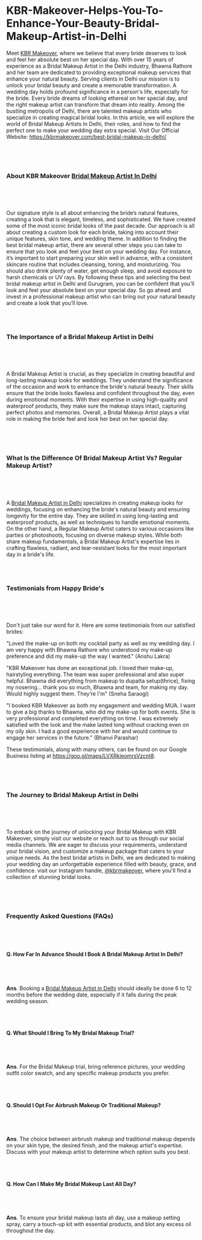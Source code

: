# KBR-Makeover-Helps-You-To-Enhance-Your-Beauty-Bridal-Makeup-Artist-in-Delhi
<p>Meet <a href="https://kbrmakeover.com/best-bridal-makeup-in-delhi/" data-cke-saved-href="https://kbrmakeover.com/best-bridal-makeup-in-delhi/">KBR Makeover</a>, where we believe that every bride deserves to look and feel her absolute best on her special day. With over 15 years of experience as a Bridal Makeup Artist in the Delhi industry, Bhawna Rathore and her team are dedicated to providing exceptional makeup services that enhance your natural beauty. Serving clients in Delhi our mission is to unlock your bridal beauty and create a memorable transformation. A wedding day holds profound significance in a person's life, especially for the bride. Every bride dreams of looking ethereal on her special day, and the right makeup artist can transform that dream into reality. Among the bustling metropolis of Delhi, there are talented makeup artists who specialize in creating magical bridal looks. In this article, we will explore the world of Bridal Makeup Artists In Delhi, their roles, and how to find the perfect one to make your wedding day extra special. Visit Our Official Website: <a href="https://kbrmakeover.com/best-bridal-makeup-in-delhi/" data-cke-saved-href="https://kbrmakeover.com/best-bridal-makeup-in-delhi/">https://kbrmakeover.com/best-bridal-makeup-in-delhi/</a></p>
<p>&nbsp;</p>
<p style="text-align: center;"><a href="https://kbrmakeover.com/best-bridal-makeup-in-delhi/"><img src="https://s3.amazonaws.com/1silo.penzu.com/photos/12483816/big/Untitled_design.jpg?1690021512" alt="" border="0" /></a><br /><br /></p>
<h3><strong>About KBR Makeover <a href="https://kbrmakeover.com/best-bridal-makeup-in-delhi/" data-cke-saved-href="https://kbrmakeover.com/best-bridal-makeup-in-delhi/">Bridal Makeup Artist In Delhi</a></strong></h3>
<h3><br /><br /></h3>
<p>Our signature style is all about enhancing the bride&rsquo;s natural features, creating a look that is elegant, timeless, and sophisticated. We have created some of the most iconic bridal looks of the past decade. Our approach is all about creating a custom look for each bride, taking into account their unique features, skin tone, and wedding theme. In addition to finding the best bridal makeup artist, there are several other steps you can take to ensure that you look and feel your best on your wedding day. For instance, it&rsquo;s important to start preparing your skin well in advance, with a consistent skincare routine that includes cleansing, toning, and moisturizing. You should also drink plenty of water, get enough sleep, and avoid exposure to harsh chemicals or UV rays. By following these tips and selecting the best bridal makeup artist in Delhi and Gurugram, you can be confident that you&rsquo;ll look and feel your absolute best on your special day. So go ahead and invest in a professional makeup artist who can bring out your natural beauty and create a look that you&rsquo;ll love.</p>
<p><br /><br /></p>
<h3><strong>The Importance of a Bridal Makeup Artist in Delhi</strong></h3>
<h3><br /><br /></h3>
<p>A Bridal Makeup Artist is crucial, as they specialize in creating beautiful and long-lasting makeup looks for weddings. They understand the significance of the occasion and work to enhance the bride's natural beauty. Their skills ensure that the bride looks flawless and confident throughout the day, even during emotional moments. With their expertise in using high-quality and waterproof products, they make sure the makeup stays intact, capturing perfect photos and memories. Overall, a Bridal Makeup Artist plays a vital role in making the bride feel and look her best on her special day.</p>
<p>&nbsp;</p>
<p>&nbsp;</p>
<h3><strong>What Is the Difference Of Bridal Makeup Artist Vs? Regular Makeup Artist?</strong></h3>
<h3><br /><br /></h3>
<p>A <a href="https://kbrmakeover.com/best-bridal-makeup-in-delhi/" data-cke-saved-href="https://kbrmakeover.com/best-bridal-makeup-in-delhi/">Bridal Makeup Artist in Delhi</a> specializes in creating makeup looks for weddings, focusing on enhancing the bride's natural beauty and ensuring longevity for the entire day. They are skilled in using long-lasting and waterproof products, as well as techniques to handle emotional moments. On the other hand, a Regular Makeup Artist caters to various occasions like parties or photoshoots, focusing on diverse makeup styles. While both share makeup fundamentals, a Bridal Makeup Artist's expertise lies in crafting flawless, radiant, and tear-resistant looks for the most important day in a bride's life.</p>
<p><br /><br /></p>
<h3><strong>Testimonials from Happy Bride's</strong></h3>
<h3><br /><br /></h3>
<p>Don't just take our word for it. Here are some testimonials from our satisfied brides:</p>
<p>"Loved the make-up on both my cocktail party as well as my wedding day. I am very happy with Bhawna Rathore who understood my make-up preference and did my make-up the way I wanted." (Anshu Lakra)</p>
<p>"KBR Makeover has done an exceptional job. I loved their make-up, hairstyling everything. The team was super professional and also super helpful. Bhawna did everything from makeup to dupatta setup(thrice), fixing my nosering&hellip; thank you so much, Bhawna and team, for making my day. Would highly suggest them. They&rsquo;re I'm" (Sneha Saraogi)</p>
<p>"I booked KBR Makeover as both my engagement and wedding MUA. I want to give a big thanks to Bhawna, who did my make-up for both events. She is very professional and completed everything on time. I was extremely satisfied with the look and the make lasted long without cracking even on my oily skin. I had a good experience with her and would continue to engage her services in the future." (Bhanvi Parashar)</p>
<p>These testimonials, along with many others, can be found on our Google Business listing at <a href="https://goo.gl/maps/LVXRkieomrsVzcnt8" data-cke-saved-href="https://goo.gl/maps/LVXRkieomrsVzcnt8">https://goo.gl/maps/LVXRkieomrsVzcnt8</a>.</p>
<p>&nbsp;</p>
<p style="text-align: center;"><a href="https://kbrmakeover.com/best-bridal-makeup-in-delhi/"><img src="https://s3.amazonaws.com/2silo.penzu.com/photos/12483801/big/Untitled_design_1_.jpg?1690021177" alt="" border="0" /></a><br /><br /></p>
<h3><strong>The Journey to Bridal Makeup Artist in Delhi</strong></h3>
<h3><br /><br /></h3>
<p>To embark on the journey of unlocking your Bridal Makeup with KBR Makeover, simply visit our website or reach out to us through our social media channels. We are eager to discuss your requirements, understand your bridal vision, and customize a makeup package that caters to your unique needs. As the best bridal artists in Delhi, we are dedicated to making your wedding day an unforgettable experience filled with beauty, grace, and confidence. visit our Instagram handle, <a href="https://www.instagram.com/kbrmakeover/" data-cke-saved-href="https://www.instagram.com/kbrmakeover/">@kbrmakeover</a>, where you'll find a collection of stunning bridal looks.</p>
<p>&nbsp;</p>
<p>&nbsp;</p>
<h3><strong>Frequently Asked Questions (FAQs)</strong></h3>
<h3><br /><br /></h3>
<h4><strong>Q. How Far In Advance Should I Book A Bridal Makeup Artist In Delhi?</strong></h4>
<h4><br /><br /></h4>
<p><strong>Ans</strong>. Booking a <a href="https://kbrmakeover.com/best-bridal-makeup-in-delhi/" data-cke-saved-href="https://kbrmakeover.com/best-bridal-makeup-in-delhi/">Bridal Makeup Artist in Delhi</a> should ideally be done 6 to 12 months before the wedding date, especially if it falls during the peak wedding season.</p>
<p><br /><br /></p>
<h4><strong>Q. What Should I Bring To My Bridal Makeup Trial?</strong></h4>
<h4><br /><br /></h4>
<p><strong>Ans</strong>. For the Bridal Makeup trial, bring reference pictures, your wedding outfit color swatch, and any specific makeup products you prefer.</p>
<p><br /><br /></p>
<h4><strong>Q. Should I Opt For Airbrush Makeup Or Traditional Makeup?</strong></h4>
<h4><br /><br /></h4>
<p><strong>Ans</strong>. The choice between airbrush makeup and traditional makeup depends on your skin type, the desired finish, and the makeup artist's expertise. Discuss with your makeup artist to determine which option suits you best.</p>
<p><br /><br /></p>
<h4><strong>Q. How Can I Make My Bridal Makeup Last All Day?</strong></h4>
<h4><br /><br /></h4>
<p><strong>Ans</strong>. To ensure your bridal makeup lasts all day, use a makeup setting spray, carry a touch-up kit with essential products, and blot any excess oil throughout the day.</p>
<p>&nbsp;</p>
